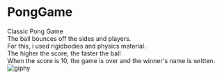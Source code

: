 # PongGame <br/>
Classic Pong Game <br/>
The ball bounces off the sides and players. <br/>
For this, i used rigidbodies and physics material. <br/>
The higher the score, the faster the ball <br/>
When the score is 10, the game is over and the winner's name is written.<br/>
![giphy](https://user-images.githubusercontent.com/73588777/169689383-8484dd03-582f-4995-a4e6-c8e4e5d552af.GIF)


  
